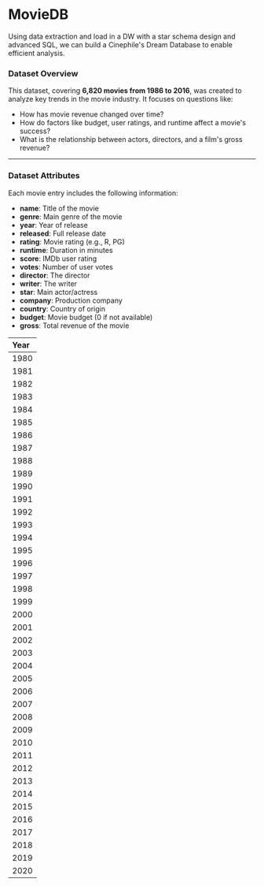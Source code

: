 # MovieDB
Using data extraction and load in a DW with a star schema design and advanced SQL, we can build a Cinephile's Dream Database to enable efficient analysis.


### Dataset Overview

This dataset, covering **6,820 movies from 1986 to 2016**, was created to analyze key trends in the movie industry. It focuses on questions like:

* How has movie revenue changed over time?
* How do factors like budget, user ratings, and runtime affect a movie's success?
* What is the relationship between actors, directors, and a film's gross revenue?

---

### Dataset Attributes

Each movie entry includes the following information:

* **name**: Title of the movie
* **genre**: Main genre of the movie
* **year**: Year of release
* **released**: Full release date
* **rating**: Movie rating (e.g., R, PG)
* **runtime**: Duration in minutes
* **score**: IMDb user rating
* **votes**: Number of user votes
* **director**: The director
* **writer**: The writer
* **star**: Main actor/actress
* **company**: Production company
* **country**: Country of origin
* **budget**: Movie budget (0 if not available)
* **gross**: Total revenue of the movie

| Year |
| :--- |
| 1980 |
| 1981 |
| 1982 |
| 1983 |
| 1984 |
| 1985 |
| 1986 |
| 1987 |
| 1988 |
| 1989 |
| 1990 |
| 1991 |
| 1992 |
| 1993 |
| 1994 |
| 1995 |
| 1996 |
| 1997 |
| 1998 |
| 1999 |
| 2000 |
| 2001 |
| 2002 |
| 2003 |
| 2004 |
| 2005 |
| 2006 |
| 2007 |
| 2008 |
| 2009 |
| 2010 |
| 2011 |
| 2012 |
| 2013 |
| 2014 |
| 2015 |
| 2016 |
| 2017 |
| 2018 |
| 2019 |
| 2020 |
